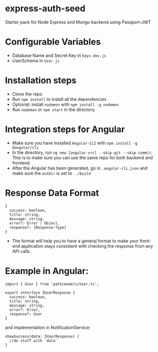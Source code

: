 # express-auth-seed
Starter pack for Node Express and Mongo backend using Passport-JWT

# Configurable Variables
- Database Name and Secret Key in `keys-dev.js`
- UserSchema in `User.js`

# Installation steps
- Clone the repo
- Run `npm install` to install all the dependencies
- Optional: install `nodemon` with `npm install -g nodemon` 
- Run `nodemon` or `npm start` in the directory. 

# Integration steps for Angular
- Make sure you have installed `Angular-CLI` with `npm install -g @angular/cli`
- In the directory, run `ng new [angular-src] --skip-git --skip-commit`. This is to make sure you can use the same repo for both backend and frontend.
- After the Angular has been generated, go in `.angular-cli.json` and make sure the `outDir` is set to `../build`

# Response Data Format
```
{
  success: boolean,
  title: string,
  message: string,
  error?: Error | Object,
  response?: [Response-Type]
}
```
- The format will help you to have a general format to make your front-end application stays consistent with checking the response from any API calls. 

# Example in Angular:
```
import { User } from 'path/models/User.ts';

export interface IUserResponse {
  success: boolean,
  title: string,
  message: string,
  error?: Error,
  response?: User
}
```

and implementation in NotificationService: 
```
showSuccess(data: IUserResponse) {
  //do stuff with `data`
}
```
